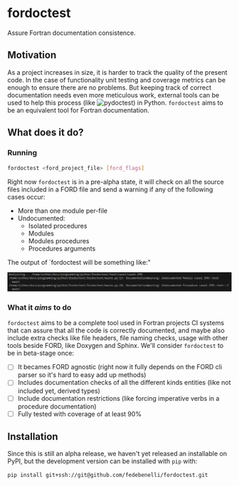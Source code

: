 # fordoctest
Assure Fortran documentation consistence.

## Motivation
As a project increases in size, it is harder to track the quality of the present
code. In the case of functionality unit testing and coverage metrics can be
enough to ensure there are no problems. But keeping track of correct
documentation needs even more meticulous work, external tools can be used to
help this process (like ![pydoctest](https://github.com/jepperaskdk/pydoctest))
in Python. `fordoctest` aims to be an equivalent tool for Fortran documentation.


## What does it do?

### Running

```bash
fordoctest <ford_project_file> [ford_flags]
```

Right now `fordoctest` is in a pre-alpha state, it will check on all the source
files included in a FORD file and send a warning if any of the following cases
occur:

- More than one module per-file
- Undocumented:
    - Isolated procedures
    - Modules
    - Modules procedures
    - Procedures arguments

The output of `fordoctest will be something like:"

![example output](docs/media/example_warnings.png)

### What it _aims_ to do
`fordoctest` aims to be a complete tool used in Fortran projects CI systems that
can assure that all the code is correctly documented, and maybe also include
extra checks like file headers, file naming checks, usage with other tools
beside FORD, like Doxygen and Sphinx.  We'll consider `fordoctest` to be in
beta-stage once:

- [ ] It becames FORD agnostic (right now it fully depends on the FORD cli
      parser so it's hard to easy add up methods)
- [ ] Includes documentation checks of all the different kinds entities (like
      not included yet, derived types)
- [ ] Include documentation restrictions (like forcing imperative verbs in a 
      procedure documentation)
- [ ] Fully tested with coverage of at least 90%

## Installation
Since this is still an alpha release, we haven't yet released an installable
on PyPI, but the development version can be installed with `pip` with:

```bash
pip install git+ssh://git@github.com/fedebenelli/fordoctest.git
```